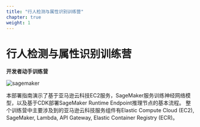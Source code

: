 ```yaml
---
title: "行人检测与属性识别训练营"
chapter: true
weight: 1
---
```


<div style="text-align: center"><h2></h2></div>

# 行人检测与属性识别训练营

**开发者动手训练营**

![sagemaker](images/services.png)

本部署指南演示了基于亚马逊云科技EC2服务，SageMaker服务训练神经网络模型，以及基于CDK部署SageMaker Runtime Endpoint推理节点的基本流程。
整个训练营中主要涉及到的亚马逊云科技服务组件有Elastic Compute Cloud (EC2), SageMaker, Lambda, API Gateway, Elastic Container Registry (ECR)。
